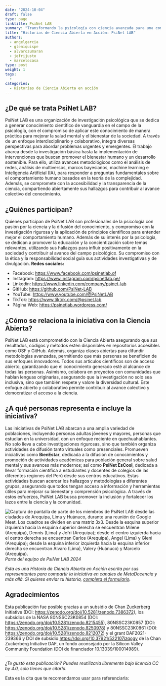 ```yaml
---
date: "2024-10-04"
draft: false
type: page
linktitle: PsiNet LAB
summary: "Transformando la psicología con ciencia avanzada para una comprensión más profunda del comportamiento humano"
title: "Historias de Ciencia Abierta en Acción: PsiNet LAB"
authors:
  - angelgarcia
  - gleniquispe
  - alvarozumaran
  - jefrijusto
  - marcelocasa
type: post
weight: 1
tags: 
  - 
categories:
  - Historias de Ciencia Abierta en acción
---
```


## ¿De qué se trata PsiNet LAB?
PsiNet LAB es una organización de investigación psicológica que se dedica a generar conocimiento científico de vanguardia en el campo de la psicología, con el compromiso de aplicar este conocimiento de manera práctica para mejorar la salud mental y el bienestar de la sociedad. A través de un enfoque interdisciplinario y colaborativo, integra diversas perspectivas para abordar problemas urgentes y emergentes. El trabajo abarca desde la investigación básica hasta la implementación de intervenciones que buscan promover el bienestar humano y un desarrollo sostenible. Para ello, utiliza avances metodológicos como el análisis de redes, análisis de multiversos, marcos bayesianos, machine learning e Inteligencia Artificial (IA), para responder a preguntas fundamentales sobre el comportamiento humano basados en la teoría de la complejidad. Además, se compromete con la accesibilidad y la transparencia de la ciencia, compartiendo abiertamente sus hallazgos para contribuir al avance colectivo del conocimiento.

## ¿Quiénes participan?
Quienes participan de PsiNet LAB son profesionales de la psicología con pasión por la ciencia y la difusión del conocimiento, y compromiso con la investigación rigurosa y la aplicación de principios científicos para entender mejor el comportamiento humano. Además de su interés por la psicología, se dedican a promover la educación y la concientización sobre temas relevantes, utilizando sus hallazgos para influir positivamente en la sociedad y contribuir al avance del campo psicológico. Su compromiso con la ética y la responsabilidad social guía sus actividades investigativas y de divulgación.
**Redes sociales:**
- Facebook: https://www.facebook.com/psinetlab.of
- Instagram: https://www.instagram.com/psinetlab.pe/
- Linkedin: https://www.linkedin.com/company/psinet-lab
- GitHub: https://github.com/PsiNet-LAB
- YouTube: https://www.youtube.com/@PsiNetLAB
- TikTok: https://www.tiktok.com/@psinet.lab
- Página Web: https://psinetlab.wordpress.com/

## ¿Cómo se relaciona la iniciativa con la Ciencia Abierta?
PsiNet LAB está comprometido con la Ciencia Abierta asegurando que sus resultados, códigos y métodos estén disponibles en repositorios accesibles como OSF y GitHub. Además, organiza clases abiertas para difundir metodologías avanzadas, permitiendo que más personas se beneficien de sus enfoques innovadores. Todos sus artículos científicos son de acceso abierto, garantizando que el conocimiento generado esté al alcance de todas las personas. Asimismo, colabora en proyectos con comunidades que hablan lenguas originarias, asegurando que la investigación no solo sea inclusiva, sino que también respete y valore la diversidad cultural. Este enfoque abierto y colaborativo permite contribuir al avance colectivo y democratizar el acceso a la ciencia.

## ¿A qué personas representa e incluye la iniciativa?
Las iniciativas de PsiNet LAB abarcan a una amplia variedad de poblaciones, incluyendo personas adultas jóvenes y mayores, personas que estudian en la universidad, con un enfoque reciente en quechuahablantes. No solo lleva a cabo investigaciones rigurosas, sino que también organiza actividades de difusión tanto virtuales como presenciales.
Promueven iniciativas como **BienEstar**, dedicada a la difusión de conocimientos y promoción de actividades académicas para población general sobre salud mental y sus avances más modernos; así como **PsiNet EsCool**, dedicada a llevar formación científica a estudiantes y docentes de colegios de las diferentes regiones del Perú desde sus centros educativos.
Estas actividades buscan acercar los hallazgos y metodologías a diferentes grupos, asegurando que todos tengan acceso a información y herramientas útiles para mejorar su bienestar y comprensión psicológica. A través de estos esfuerzos, PsiNet LAB busca promover la inclusión y fortalecer los lazos entre la ciencia y la comunidad.

![Captura de pantalla de parte de los miembros de PsiNet LAB desde las ciudades de Arequipa, Lima y Huánuco, durante una reunión de Google Meet. Los cuadros se dividen en una matriz 3x3. Desde la esquina superior izquierda hacia la esquina superior derecha se encuentran Milene (Arequipa), Dennis (Lima) y Jefri (Arequipa); desde el centro izquierda hacia el centro derecha se encuentran Carlos (Arequipa), Angel (Lima) y Gleni (Arequipa); desde la esquina inferior izquierda hacia la esquina inferior derecha se encuentran Alvaro (Lima), Valery (Huánuco) y Marcelo (Arequipa).
](https://www.metadocencia.org/img/psinetlab.jpg) 
*Parte del equipo de PsiNet LAB 2024*

*Esta es una Historia de Ciencia Abierta en Acción escrita por sus representantes para  compartir la iniciativa en canales de MetaDocencia y más allá. Si quieres enviar tu historia, [completa el formulario](https://docs.google.com/forms/d/e/1FAIpQLSfC9eZfIn_rOf4Ist21AHOySWsZ-v4lCn1oN-xW3mJL6kWIeg/viewform).*

## Agradecimientos
Esta publicación fue posible gracias a un subsidio de Chan Zuckerberg Initiative (DOI: https://zenodo.org/doi/10.5281/zenodo.7386372), los subsidios de la NASA 80NSSC23K0854 (DOI: https://zenodo.org/doi/10.5281/zenodo.8215455), 80NSSC23K0857 (DOI: https://zenodo.org/doi/10.5281/zenodo.8250978) y 80NSSC23K0861 (DOI: https://zenodo.org/doi/10.5281/zenodo.8212072) y el grant DAF2021-239366 y DOI de subsidio https://doi.org/10.37921/522107izqogv de la Chan Zuckerberg Initiative DAF, un fondo aconsejado por la Silicon Valley Community Foundation (DOI de financiador 10.13039/100014989).

---

*¿Te gustó esta publicación? Puedes reutilizarla libremente bajo licencia CC by 4.0, solo tienes que citarla.* 

Esta es la cita que te recomendamos usar para referenciarla:
